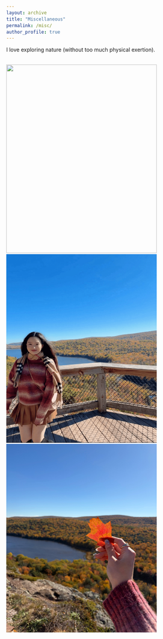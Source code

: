 ```yaml
---
layout: archive
title: "Miscellaneous"
permalink: /misc/
author_profile: true
---
```


<p> I love exploring nature (without too much physical exertion). </p>

<br>

<img src="https://github.com/Yinsight/Yinsight.github.io/blob/master/images/lakeofclouds.jpg?raw=true" width="400px" height="500px">
<img src="https://github.com/Yinsight/Yinsight.github.io/blob/master/images/smileatlakeofclouds.png?raw=true" width="400px" height="500px">
<img src="https://github.com/Yinsight/Yinsight.github.io/blob/master/images/leaf.jpg?raw=true" width="400px" height="500px">
